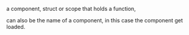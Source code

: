 a component, struct or scope that holds a function,

can also be the name of a component, in this case the component get loaded.
